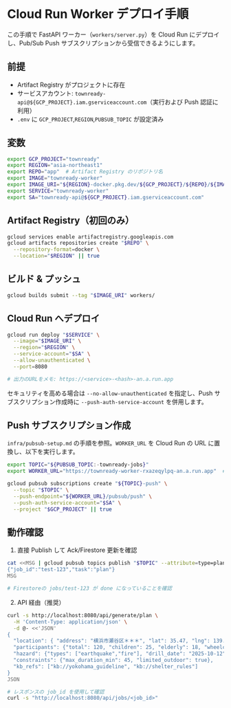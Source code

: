# Cloud Run Worker デプロイ手順

この手順で FastAPI ワーカー（`workers/server.py`）を Cloud Run にデプロイし、Pub/Sub Push サブスクリプションから受信できるようにします。

## 前提

- Artifact Registry がプロジェクトに存在
- サービスアカウント: `townready-api@${GCP_PROJECT}.iam.gserviceaccount.com`（実行および Push 認証に利用）
- `.env` に `GCP_PROJECT`,`REGION`,`PUBSUB_TOPIC` が設定済み

## 変数

```bash
export GCP_PROJECT="townready"
export REGION="asia-northeast1"
export REPO="app"  # Artifact Registry のリポジトリ名
export IMAGE="townready-worker"
export IMAGE_URI="${REGION}-docker.pkg.dev/${GCP_PROJECT}/${REPO}/${IMAGE}:latest"
export SERVICE="townready-worker"
export SA="townready-api@${GCP_PROJECT}.iam.gserviceaccount.com"
```

## Artifact Registry（初回のみ）

```bash
gcloud services enable artifactregistry.googleapis.com
gcloud artifacts repositories create "$REPO" \
  --repository-format=docker \
  --location="$REGION" || true
```

## ビルド & プッシュ

```bash
gcloud builds submit --tag "$IMAGE_URI" workers/
```

## Cloud Run へデプロイ

```bash
gcloud run deploy "$SERVICE" \
  --image="$IMAGE_URI" \
  --region="$REGION" \
  --service-account="$SA" \
  --allow-unauthenticated \
  --port=8080

# 出力のURLをメモ: https://<service>-<hash>-an.a.run.app
```

セキュリティを高める場合は `--no-allow-unauthenticated` を指定し、Push サブスクリプション作成時に `--push-auth-service-account` を併用します。

## Push サブスクリプション作成

`infra/pubsub-setup.md` の手順を参照。`WORKER_URL` を Cloud Run の URL に置換し、以下を実行します。

```bash
export TOPIC="${PUBSUB_TOPIC:-townready-jobs}"
export WORKER_URL="https://townready-worker-rxazeqylpq-an.a.run.app"  # 例: https://townready-worker-xxxxx-an.a.run.app

gcloud pubsub subscriptions create "${TOPIC}-push" \
  --topic "$TOPIC" \
  --push-endpoint="${WORKER_URL}/pubsub/push" \
  --push-auth-service-account="$SA" \
  --project "$GCP_PROJECT" || true
```

## 動作確認

1. 直接 Publish して Ack/Firestore 更新を確認

```bash
cat <<MSG | gcloud pubsub topics publish "$TOPIC" --attribute=type=plan --message=-
{"job_id":"test-123","task":"plan"}
MSG

# Firestoreの jobs/test-123 が done になっていることを確認
```

2. API 経由（推奨）

```bash
curl -s http://localhost:8080/api/generate/plan \
  -H 'Content-Type: application/json' \
  -d @- <<'JSON'
{
  "location": { "address": "横浜市瀬谷区＊＊＊", "lat": 35.47, "lng": 139.49 },
  "participants": {"total": 120, "children": 25, "elderly": 18, "wheelchair": 3, "languages": ["ja","en"]},
  "hazard": {"types": ["earthquake","fire"], "drill_date": "2025-10-12", "indoor": true, "nighttime": false},
  "constraints": {"max_duration_min": 45, "limited_outdoor": true},
  "kb_refs": ["kb://yokohama_guideline", "kb://shelter_rules"]
}
JSON

# レスポンスの job_id を使用して確認
curl -s "http://localhost:8080/api/jobs/<job_id>"
```
